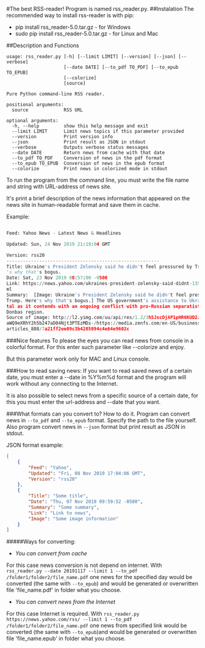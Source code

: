 #The best RSS-reader!
Program is named rss_reader.py.
##Instalation
The recommended way to install rss-reader is with pip:
* pip install rss_reader-5.0.tar.gz - for Windows
* sudo pip install rss_reader-5.0.tar.gz - for Linux and Mac

##Description and Functions
```
usage: rss_reader.py [-h] [--limit LIMIT] [--version] [--json] [--verbose]
                     [--date DATE] [--to_pdf TO_PDF] [--to_epub TO_EPUB]
                     [--colorize]
                     [source]

Pure Python command-line RSS reader.

positional arguments:
  source             RSS URL

optional arguments:
  -h, --help         show this help message and exit
  --limit LIMIT      Limit news topics if this parameter provided
  --version          Print version info
  --json             Print result as JSON in stdout
  --verbose          Outputs verbose status messages
  --date DATE        Return news from cache with that date
  --to_pdf TO_PDF    Conversion of news in the pdf format
  --to_epub TO_EPUB  Conversion of news in the epub format
  --colorize         Print news in colorized mode in stdout
```

To run the program from the command line, you must write the file name and string with URL-address of news site.

It's print a brief description of the news information that appeared on the news site in human-readable
format and save them in cache. 

Example:
```python rss_reader.py "https://news.yahoo.com/rss/" --limit 1

Feed: Yahoo News - Latest News & Headlines

Updated: Sun, 24 Nov 2019 21:19:04 GMT

Version: rss20
--------------------------------------------------------
Title: Ukraine's President Zelensky said he didn't feel pressured by Trump. Here
's why that's bogus.
Date: Sat, 23 Nov 2019 08:57:00 -0500
Link: https://news.yahoo.com/ukraines-president-zelensky-said-didnt-135700678.ht
ml
Summary:  [Image: Ukraine's President Zelensky said he didn't feel pressured by
Trump. Here's why that's bogus.] The US government's assistance to Ukraine is vi
tal as it contends with an ongoing conflict with pro-Russian separatists in the
Donbas region.
Source of image: http://l2.yimg.com/uu/api/res/1.2/3h5JxcDjAP1pHR6KUD2JMQ--/YXBw
aWQ9eXRhY2h5b247aD04Njt3PTEzMDs-/https://media.zenfs.com/en-US/business_insider_
articles_888/7a21ff2ee09c3b4285094c4e64e9602c
```
###Nice features
To please the eyes you can read news from console in a colorful format.
For this enter such parameter like --colorize and enjoy.

But this parameter work only for MAC and Linux console.

###How to read saving news:
If you want to read saved news of a certain date, you must enter a --date in %Y%m%d format and the program will work
without any connecting to the Internet.

It is also possible to select news from a specific source of a certain date, for this you must enter the url-address
and --date that you want.

###What formats can you convert to? How to do it.
Program can convert news in ```--to_pdf``` and ```--to_epub``` format. 
Specify the path to the file yourself. Also program convert news in ```--json``` format
but print result as JSON in stdout.

JSON format example:
```json
[
    {
        "Feed": "Yahoo",
        "Updated": "Fri, 08 Nov 2019 17:04:06 GMT",
        "Version": "rss20"
    },
    {
        "Title": "Some title",
        "Date": "Thu, 07 Nov 2019 09:59:52 -0500",
        "Summary": "Some summary",
        "Link": "Link to news",
        "Image": "Some image information"
    }
]
```
#####Ways for converting:
- *You can convert from cache*

For this case news conversion is not depend on internet.
With ```rss_reader.py --date 20191117 --limit 1 --to_pdf /folder1/folder2/file_name.pdf``` one news for the specified day
would be converted (the same with ```--to_epub```) and would be generated or overwritten file 'file_name.pdf'
in folder what you choose.

- *You can convert news from the Internet*

For this case Internet is required.
With ```rss_reader.py https://news.yahoo.com/rss/ --limit 1 --to_pdf /folder1/folder2/file_name.pdf``` one news
from specified link would be converted (the same with ```--to_epub```)and would be generated or overwritten
file 'file_name.epub' in folder what you choose.



